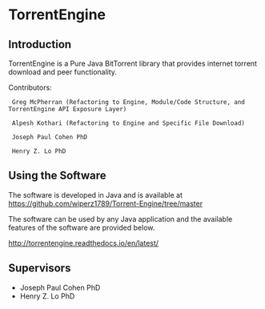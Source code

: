 TorrentEngine
===============

Introduction
------------

TorrentEngine is a Pure Java BitTorrent library that provides internet torrent download and peer functionality.

Contributors:
     
     Greg McPherran (Refactoring to Engine, Module/Code Structure, and TorrentEngine API Exposure Layer)
     
     Alpesh Kothari (Refactoring to Engine and Specific File Download)
     
     Joseph Paul Cohen PhD
     
     Henry Z. Lo PhD
     
     

Using the Software
------------------

The software is developed in Java and is available at <https://github.com/wiperz1789/Torrent-Engine/tree/master>

The software can be used by any Java application and the available features of the software are provided below.

<http://torrentengine.readthedocs.io/en/latest/>

Supervisors 
-----------
-  Joseph Paul Cohen PhD
-  Henry Z. Lo PhD
